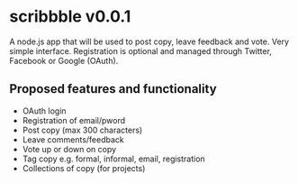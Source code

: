scribbble v0.0.1
================
A node.js app that will be used to post copy, leave feedback and vote. Very simple interface. Registration is optional and managed through Twitter, Facebook or Google (OAuth).

Proposed features and functionality
-----------------------------------
 - OAuth login
 - Registration of email/pword
 - Post copy (max 300 characters)
 - Leave comments/feedback
 - Vote up or down on copy
 - Tag copy e.g. formal, informal, email, registration
 - Collections of copy (for projects)
